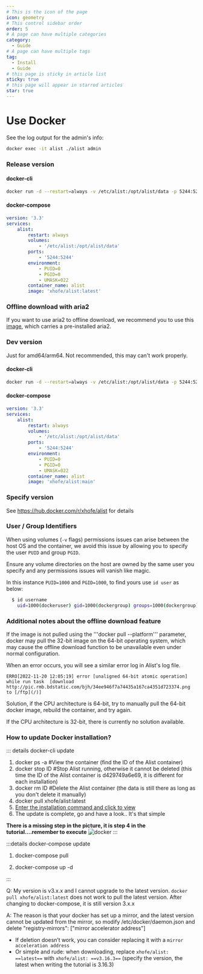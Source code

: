 ```yaml
---
# This is the icon of the page
icon: geometry
# This control sidebar order
order: 5
# A page can have multiple categories
category:
  - Guide
# A page can have multiple tags
tag:
  - Install
  - Guide
# this page is sticky in article list
sticky: true
# this page will appear in starred articles
star: true
---
```


# Use Docker

See the log output for the admin's info:
```bash
docker exec -it alist ./alist admin
```

### Release version

#### docker-cli

```bash
docker run -d --restart=always -v /etc/alist:/opt/alist/data -p 5244:5244 -e PUID=0 -e PGID=0 -e UMASK=022 --name="alist" xhofe/alist:latest
```

#### docker-compose

```yaml
version: '3.3'
services:
    alist:
        restart: always
        volumes:
            - '/etc/alist:/opt/alist/data'
        ports:
            - '5244:5244'
        environment:
            - PUID=0
            - PGID=0
            - UMASK=022
        container_name: alist
        image: 'xhofe/alist:latest'
```

### Offline download with aria2

If you want to use aria2 to offline download, we recommend you to use this [image](https://hub.docker.com/r/xhofe/alist-aria2), which carries a pre-installed aria2.

### Dev version
Just for amd64/arm64. Not recommended, this may can't work properly. 

#### docker-cli

```bash
docker run -d --restart=always -v /etc/alist:/opt/alist/data -p 5244:5244 -e PUID=0 -e PGID=0 -e UMASK=022 --name="alist" xhofe/alist:main
```

#### docker-compose

```yaml
version: '3.3'
services:
    alist:
        restart: always
        volumes:
            - '/etc/alist:/opt/alist/data'
        ports:
            - '5244:5244'
        environment:
            - PUID=0
            - PGID=0
            - UMASK=022
        container_name: alist
        image: 'xhofe/alist:main'
```

### Specify version
See https://hub.docker.com/r/xhofe/alist for details

### User / Group Identifiers

When using volumes (`-v` flags) permissions issues can arise between the host OS and the container, we avoid this issue by allowing you to specify the user `PUID` and group `PGID`.

Ensure any volume directories on the host are owned by the same user you specify and any permissions issues will vanish like magic.

In this instance `PUID=1000` and `PGID=1000`, to find yours use `id user` as below:

```bash
  $ id username
    uid=1000(dockeruser) gid=1000(dockergroup) groups=1000(dockergroup)
```

### Additional notes about the offline download feature

If the image is not pulled using the '''docker pull --platform''' parameter, docker may pull the 32-bit image on the 64-bit operating system, which may cause the offline download function to be unavailable even under normal configuration.

When an error occurs, you will see a similar error log in Alist's log file.

```ERRO[2022-11-20 12:05:19] error [unaligned 64-bit atomic operation] while run task  [download http://pic.rmb.bdstatic.com/bjh/34ee946f7a74435a167ca4351d723374.png to [/ftp](/)]```

Solution, if the CPU architecture is 64-bit, try to manually pull the 64-bit docker image, rebuild the container, and try again.

If the CPU architecture is 32-bit, there is currently no solution available.



### How to update Docker installation?

::: details docker-cli update
1. docker ps -a #View the container (find the ID of the Alist container)
2. docker stop ID #Stop Alist running, otherwise it cannot be deleted (this time the ID of the Alist container is d429749a6e69, it is different for each installation)
3. docker rm ID #Delete the Alist container (the data is still there as long as you don't delete it manually)
4. docker pull xhofe/alist:latest
5. [Enter the installation command and click to view](#docker-cli)
6. The update is complete, go and have a look.. It's that simple

**There is a missing step in the picture, it is step 4 in the tutorial....remember to execute**
![docker](/img/faq/updocker.png)
:::

:::details docker-compose update
1. docker-compose pull

2. docker-compose up -d

:::

Q: My version is v3.x.x and I cannot upgrade to the latest version. `docker pull xhofe/alist:latest` does not work to pull the latest version. After changing to docker-compose, it is still version 3.x.x

A: The reason is that your docker has set up a mirror, and the latest version cannot be updated from the mirror, so modify /etc/docker/daemon.json and delete "registry-mirrors": ["mirror accelerator address"]

- If deletion doesn’t work, you can consider replacing it with a `mirror acceleration address`
- Or simple and rude: when downloading, replace `xhofe/alist: ==latest==` with `xhofe/alist: ==v3.16.3==` (specify the version, the latest when writing the tutorial is 3.16.3)